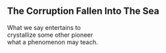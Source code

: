 The Corruption Fallen Into The Sea
----------------------------------
What we say entertains to  
crystallize some other pioneer  
what a phenomenon may teach.  

